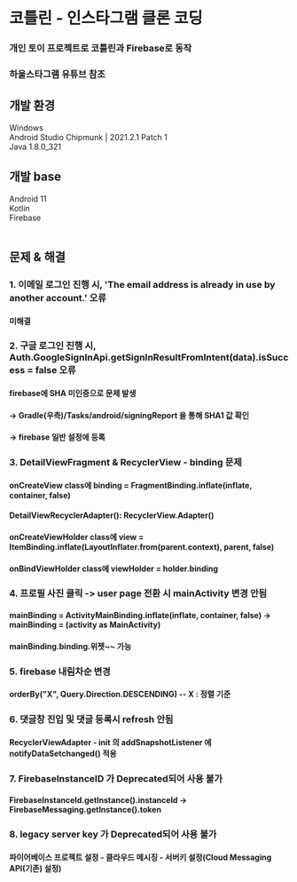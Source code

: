 # 코틀린 - 인스타그램 클론 코딩
### 개인 토이 프로젝트로 코틀린과 Firebase로 동작
### 하울스타그램 유튜브 참조
## 개발 환경
Windows<br>
Android Studio Chipmunk | 2021.2.1 Patch 1<br>
Java 1.8.0_321
## 개발 base
Android 11<br>
Kotlin<br>
Firebase
<br><br>
## 문제 & 해결
### 1. 이메일 로그인 진행 시, 'The email address is already in use by another account.' 오류
#### 미해결
### 2. 구글 로그인 진행 시, Auth.GoogleSignInApi.getSignInResultFromIntent(data).isSuccess = false 오류
#### firebase에 SHA 미인증으로 문제 발생
#### -> Gradle(우측)/Tasks/android/signingReport 을 통해 SHA1 값 확인 
#### -> firebase 일반 설정에 등록
### 3. DetailViewFragment & RecyclerView - binding  문제
#### onCreateView class에 binding = FragmentBinding.inflate(inflate, container, false)
#### DetailViewRecyclerAdapter(): RecyclerView.Adapter<CustomViewHolder>()
#### onCreateViewHolder class에 view = ItemBinding.inflate(LayoutInflater.from(parent.context), parent, false)
#### onBindViewHolder class에 viewHolder = holder.binding
### 4. 프로필 사진 클릭 -> user page 전환 시 mainActivity 변경 안됨
#### mainBinding = ActivityMainBinding.inflate(inflate, container, false) -> mainBinding = (activity as MainActivity)
#### mainBinding.binding.위젯~~ 가능
### 5. firebase 내림차순 변경
#### orderBy("X", Query.Direction.DESCENDING) -- X : 정렬 기준
### 6. 댓글창 진입 및 댓글 등록시 refresh 안됨
#### RecyclerViewAdapter - init 의 addSnapshotListener 에 notifyDataSetchanged() 적용
### 7. FirebaseInstanceID 가 Deprecated되어 사용 불가
#### FirebaseInstanceId.getInstance().instanceId -> FirebaseMessaging.getInstance().token
### 8. legacy server key 가 Deprecated되어 사용 불가
#### 파이어베이스 프로젝트 설정 - 클라우드 메시징 - 서버키 설정(Cloud Messaging API(기존) 설정)
